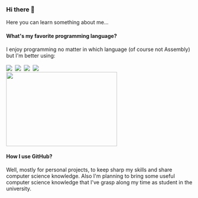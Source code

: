 ### Hi there 👋
Here you can learn something about me...
#### What's my favorite programming language?
I enjoy programming no matter in which language (of course not Assembly) but I'm better using:
<br><br>
<img src="https://img.shields.io/static/v1?label=Java&style=flat-square&message=%20&logo=java&color=F80000&logoColor=white" />&nbsp;
<img src="https://img.shields.io/static/v1?label=C%2B%2B&style=flat-square&message=%20&logo=c%2B%2B&color=00599C&logoColor=white" />&nbsp;
<img src="https://img.shields.io/static/v1?label=JavaScript&style=flat-square&message=%20&logo=javascript&color=F7DF1E&logoColor=white" />&nbsp;
<img src="https://img.shields.io/static/v1?label=Python&style=flat-square&message=%20&logo=python&color=3776AB&logoColor=white" />&nbsp;
<br>
<img src="http://cdn.lowgif.com/full/29061c9bd3790e0e-para-come-ar-a-meditar-e-acalmar-a-mente-indiretas-do-bem.gif" height="200" width="300px"  />
<br>
#### How I use GitHub?
Well, mostly for personal projects, to keep sharp my skills and share computer science knowledge. Also I'm planning to bring some useful computer science knowledge that I've grasp along my time as student in the university.
